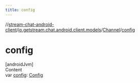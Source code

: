 ```yaml
---
title: config
---
```

//[stream-chat-android-client](../../../index.md)/[io.getstream.chat.android.client.models](../index.md)/[Channel](index.md)/[config](config.md)



# config  
[androidJvm]  
Content  
var [config](config.md): [Config](../Config/index.md)  




